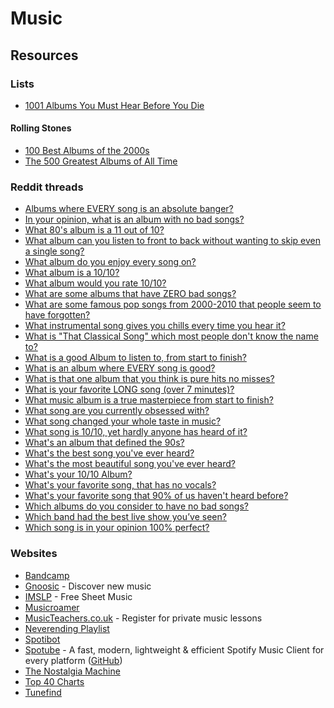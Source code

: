# Music

## Resources

### Lists

* [1001 Albums You Must Hear Before You Die](https://www.listchallenges.com/1001-albums-you-must-hear-before-you-die-2016)

#### Rolling Stones

* [100 Best Albums of the 2000s](https://www.rollingstone.com/music/music-lists/100-best-albums-of-the-2000s-153375/)
* [The 500 Greatest Albums of All Time](https://www.rollingstone.com/music/music-lists/best-albums-of-all-time-1062063/)

### Reddit threads

* ​[Albums where EVERY song is an absolute banger?](https://www.reddit.com/r/Music/comments/w4cdbj/albums\_where\_every\_song\_is\_an\_absolute\_banger/)​
* ​[In your opinion, what is an album with no bad songs?](https://www.reddit.com/r/AskReddit/comments/pqwt7w/in\_your\_opinion\_what\_is\_an\_album\_with\_no\_bad\_songs/)
* [What 80's album is a 11 out of 10?](https://www.reddit.com/r/AskReddit/comments/1efjrvs/what\_80s\_album\_is\_a\_11\_out\_of\_10/)​
* ​[What album can you listen to front to back without wanting to skip even a single song?](https://www.reddit.com/r/AskReddit/comments/m430pr/what\_album\_can\_you\_listen\_to\_front\_to\_back/)​
* ​[What album do you enjoy every song on?](https://www.reddit.com/r/AskReddit/comments/2ta8yv/what\_album\_do\_you\_enjoy\_every\_song\_on/)​
* ​[What album is a 10/10?](https://www.reddit.com/r/AskReddit/comments/geylde/what\_album\_is\_a\_1010/)​
* ​[What album would you rate 10/10?](https://www.reddit.com/r/AskReddit/comments/49oogt/what\_album\_would\_you\_rate\_1010/)​
* ​[What are some albums that have ZERO bad songs?](https://www.reddit.com/r/AskReddit/comments/11728l7/what\_are\_some\_albums\_that\_have\_zero\_bad\_songs/)​
* ​[What are some famous pop songs from 2000-2010 that people seem to have forgotten?](https://www.reddit.com/r/AskReddit/comments/5q2sdd/what\_are\_some\_famous\_pop\_songs\_from\_20002010\_that/)​
* ​[What instrumental song gives you chills every time you hear it?](https://www.reddit.com/r/AskReddit/comments/4tiei1/what\_instrumental\_song\_gives\_you\_chills\_every/)​
* ​[What is "That Classical Song" which most people don't know the name to?](https://www.reddit.com/r/AskReddit/comments/3srjta/serious\_what\_is\_that\_classical\_song\_which\_most/)​
* ​[What is a good Album to listen to, from start to finish?](https://www.reddit.com/r/AskReddit/comments/713m0a/what\_is\_a\_good\_album\_to\_listen\_to\_from\_start\_to/)​
* ​[What is an album where EVERY song is good?](https://www.reddit.com/r/AskReddit/comments/ebdh8c/what\_is\_an\_album\_where\_every\_song\_is\_good/)​
* ​[What is that one album that you think is pure hits no misses?](https://www.reddit.com/r/AskReddit/comments/ovlsun/what\_is\_that\_one\_album\_that\_you\_think\_is\_pure/)​
* ​[What is your favorite LONG song (over 7 minutes)?](https://www.reddit.com/r/AskReddit/comments/qm82cg/what\_is\_your\_favorite\_long\_song\_over\_7\_minutes/)​
* ​[What music album is a true masterpiece from start to finish?](https://www.reddit.com/r/AskReddit/comments/xqi5n6/what\_music\_album\_is\_a\_true\_masterpiece\_from\_start/)​
* ​[What song are you currently obsessed with?](https://www.reddit.com/r/AskReddit/comments/w03mt8/what\_song\_are\_you\_currently\_obsessed\_with/)​
* ​[What song changed your whole taste in music?](https://www.reddit.com/r/AskReddit/comments/17sr711/what\_song\_changed\_your\_whole\_taste\_in\_music/)​
* ​[What song is 10/10, yet hardly anyone has heard of it?](https://www.reddit.com/r/AskReddit/comments/du5j18/what\_song\_is\_1010\_yet\_hardly\_anyone\_has\_heard\_of/)​
* ​[What's an album that defined the 90s?](https://www.reddit.com/r/AskReddit/comments/10bcxfh/whats\_an\_album\_that\_defined\_the\_90s/)​
* ​[What's the best song you've ever heard?](https://www.reddit.com/r/AskReddit/comments/6553ft/whats\_the\_best\_song\_youve\_ever\_heard/)​
* ​[What's the most beautiful song you've ever heard?](https://www.reddit.com/r/AskReddit/comments/170gtc6/whats\_the\_most\_beautiful\_song\_youve\_ever\_heard/)​
* ​[What's your 10/10 Album?](https://www.reddit.com/r/AskReddit/comments/526kke/whats\_your\_1010\_album/)​
* ​[What's your favorite song, that has no vocals?](https://www.reddit.com/r/AskReddit/comments/4zzpuu/whats\_your\_favorite\_song\_that\_has\_no\_vocals/)​
* ​[What's your favorite song that 90% of us haven't heard before?](https://www.reddit.com/r/AskReddit/comments/23587v/whats\_your\_favorite\_song\_that\_90\_of\_us\_havent/)​
* ​[Which albums do you consider to have no bad songs?](https://www.reddit.com/r/AskReddit/comments/1xwf13/which\_albums\_do\_you\_consider\_to\_have\_no\_bad\_songs/)
* [Which band had the best live show you’ve seen?](https://www.reddit.com/r/AskReddit/comments/1fyteuz/which\_band\_had\_the\_best\_live\_show\_youve\_seen/)​
* ​[Which song is in your opinion 100% perfect?](https://www.reddit.com/r/AskReddit/comments/r2q1i2/which\_song\_is\_in\_your\_opinion\_100\_perfect/)

### Websites

* [Bandcamp](https://bandcamp.com/)
* [Gnoosic](https://www.gnoosic.com/) - Discover new music
* [IMSLP](https://imslp.org/) - Free Sheet Music
* [Musicroamer](https://www.musicroamer.com/)
* [MusicTeachers.co.uk](https://musicteachers.co.uk/) - Register for private music lessons
* [Neverending Playlist](https://neverendingplaylist.com/)
* [Spotibot](https://www.spotibot.com/)
* [Spotube](https://spotube.krtirtho.dev/) - A fast, modern, lightweight & efficient Spotify Music Client for every platform ([GitHub](https://github.com/KRTirtho/spotube))
* [The Nostalgia Machine](https://thenostalgiamachine.com/)
* [Top 40 Charts](https://top40-charts.com/)
* [Tunefind](https://top40-charts.com/)
